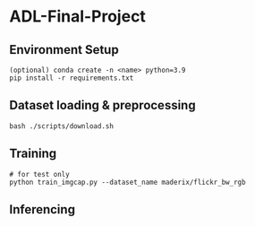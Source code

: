 # ADL-Final-Project

## Environment Setup
```shell
(optional) conda create -n <name> python=3.9
pip install -r requirements.txt
```
## Dataset loading & preprocessing

```shell
bash ./scripts/download.sh
```
## Training
```shell
# for test only
python train_imgcap.py --dataset_name maderix/flickr_bw_rgb
```
## Inferencing

